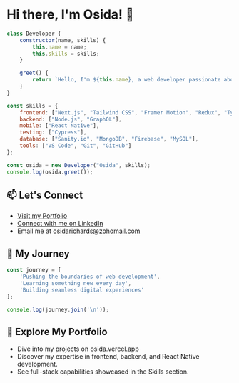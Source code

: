 # Hi there, I'm Osida! 👋

```javascript
class Developer {
    constructor(name, skills) {
        this.name = name;
        this.skills = skills;
    }

    greet() {
        return `Hello, I'm ${this.name}, a web developer passionate about full-stack development.`;
    }
}

const skills = {
    frontend: ["Next.js", "Tailwind CSS", "Framer Motion", "Redux", "TypeScript", "Figma"],
    backend: ["Node.js", "GraphQL"],
    mobile: ["React Native"],
    testing: ["Cypress"],
    database: ["Sanity.io", "MongoDB", "Firebase", "MySQL"],
    tools: ["VS Code", "Git", "GitHub"]
};

const osida = new Developer("Osida", skills);
console.log(osida.greet());
```

## 📫 Let's Connect

- [Visit my Portfolio](https://osida.vercel.app/)
- [Connect with me on LinkedIn](https://www.linkedin.com/in/osida-richards)
- Email me at [osidarichards@zohomail.com](mailto:osidarichards@zohomail.com)

## 🚀 My Journey

```javascript
const journey = [
    'Pushing the boundaries of web development',
    'Learning something new every day',
    'Building seamless digital experiences'
];

console.log(journey.join('\n'));
```

## 🚀 Explore My Portfolio

- Dive into my projects on osida.vercel.app
- Discover my expertise in frontend, backend, and React Native development.
- See full-stack capabilities showcased in the Skills section.

